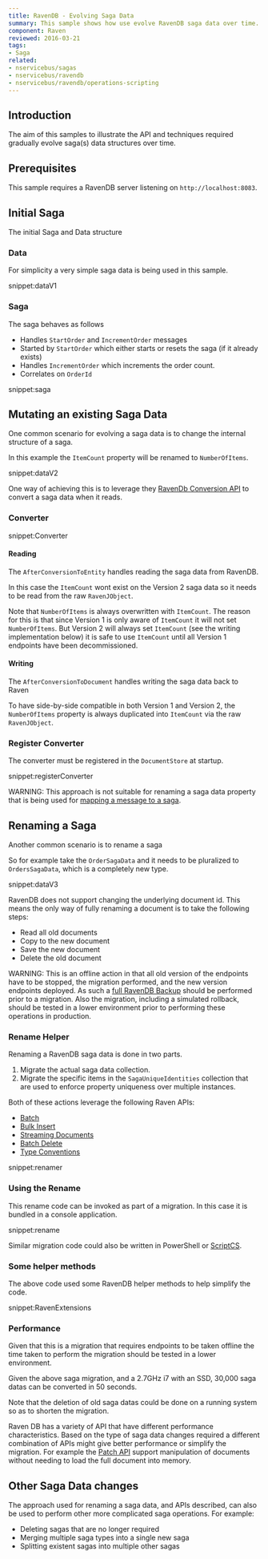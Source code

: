 ```yaml
---
title: RavenDB - Evolving Saga Data
summary: This sample shows how use evolve RavenDB saga data over time.
component: Raven
reviewed: 2016-03-21
tags:
- Saga
related:
- nservicebus/sagas
- nservicebus/ravendb
- nservicebus/ravendb/operations-scripting
---
```


## Introduction

The aim of this samples to illustrate the API and techniques required gradually evolve saga(s) data structures over time.


## Prerequisites

This sample requires a RavenDB server listening on `http://localhost:8083`.


## Initial Saga

The initial Saga and Data structure


### Data

For simplicity a very simple saga data is being used in this sample.

snippet:dataV1


### Saga

The saga behaves as follows

 * Handles `StartOrder` and `IncrementOrder` messages
 * Started by `StartOrder` which either starts or resets the saga (if it already exists)
 * Handles `IncrementOrder` which increments the order count.
 * Correlates on `OrderId`

snippet:saga


## Mutating an existing Saga Data

One common scenario for evolving a saga data is to change the internal structure of a saga.

In this example the `ItemCount` property will be renamed to `NumberOfItems`.

snippet:dataV2

One way of achieving this is to leverage they [RavenDb Conversion API](http://ravendb.net/docs/search/latest/csharp?searchTerm=IDocumentConversionListener) to convert a saga data when it reads.


### Converter

snippet:Converter


#### Reading

The `AfterConversionToEntity` handles reading the saga data from RavenDB.

In this case the `ItemCount` wont exist on the Version 2 saga data so it needs to be read from the raw `RavenJObject`.

Note that `NumberOfItems` is always overwritten with `ItemCount`. The reason for this is that since Version 1 is only aware of `ItemCount` it will not set `NumberOfItems`. But Version 2 will always set `ItemCount` (see the writing implementation below) it is safe to use `ItemCount` until all Version 1 endpoints have been decommissioned.


#### Writing

The `AfterConversionToDocument` handles writing the saga data back to Raven

To have side-by-side compatible in both Version 1 and Version 2, the `NumberOfItems` property is always duplicated into `ItemCount` via the raw `RavenJObject`.


### Register Converter

The converter must be registered in the `DocumentStore` at startup.

snippet:registerConverter


WARNING: This approach is not suitable for renaming a saga data property that is being used for [mapping a message to a saga](/nservicebus/sagas/#starting-and-correlating-sagas).


## Renaming a Saga

Another common scenario is to rename a saga

So for example take the `OrderSagaData` and it needs to be pluralized to `OrdersSagaData`, which is a completely new type.

snippet:dataV3

RavenDB does not support changing the underlying document id. This means the only way of fully renaming a document is to take the following steps:

 * Read all old documents
 * Copy to the new document 
 * Save the new document
 * Delete the old document

WARNING: This is an offline action in that all old version of the endpoints have to be stopped, the migration performed, and the new version endpoints deployed. As such a [full RavenDB Backup](http://ravendb.net/docs/search/latest/csharp?searchTerm=backup%20restore) should be performed prior to a migration. Also the migration, including a simulated rollback, should be tested in a lower environment prior to performing these operations in production.


### Rename Helper

Renaming a RavenDB saga data is done in two parts.

1. Migrate the actual saga data collection.
2. Migrate the specific items in the `SagaUniqueIdentities` collection that are used to enforce property uniqueness over multiple instances.

Both of these actions leverage the following Raven APIs:

 * [Batch](http://ravendb.net/docs/search/latest/csharp?searchTerm=Batch)
 * [Bulk Insert](http://ravendb.net/docs/search/latest/csharp?searchTerm=BulkInsert)
 * [Streaming Documents](http://ravendb.net/docs/search/latest/csharp?searchTerm=Stream)
 * [Batch Delete](http://ravendb.net/docs/search/latest/csharp?searchTerm=DeleteCommandData)
 * [Type Conventions](http://ravendb.net/docs/search/latest/csharp?searchTerm=Type%20Conventions)

snippet:renamer


### Using the Rename

This rename code can be invoked as part of a migration. In this case it is bundled in a console application.

snippet:rename

Similar migration code could also be written in PowerShell or [ScriptCS](https://github.com/scriptcs/scriptcs).


### Some helper methods

The above code used some RavenDB helper methods to help simplify the code.

snippet:RavenExtensions


### Performance

Given that this is a migration that requires endpoints to be taken offline the time taken to perform the migration should be tested in a lower environment.

Given the above saga migration, and a 2.7GHz i7 with an SSD, 30,000 saga datas can be converted  in 50 seconds.

Note that the deletion of old saga datas could be done on a running system so as to shorten the migration.

Raven DB has a variety of API that have different performance characteristics. Based on the type of saga data changes required a different combination of APIs might give better performance or simplify the migration. For example the [Patch API](http://ravendb.net/docs/article-page/3.0/Csharp/client-api/commands/patches/how-to-use-javascript-to-patch-your-documents) support manipulation of documents without needing to load the full document into memory.


## Other Saga Data changes

The approach used for renaming a saga data, and APIs described, can also be used to perform other more complicated saga operations. For example:

 * Deleting sagas that are no longer required
 * Merging multiple saga types into a single new saga
 * Splitting existent sagas into multiple other sagas
